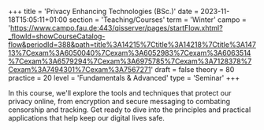 +++
title = 'Privacy Enhancing Technologies (BSc.)'
date = 2023-11-18T15:05:11+01:00
section = 'Teaching/Courses'
term = 'Winter'
campo = 'https://www.campo.fau.de:443/qisserver/pages/startFlow.xhtml?_flowId=showCourseCatalog-flow&periodId=388&path=title%3A14215%7Ctitle%3A14218%7Ctitle%3A14713%7Cexam%3A6050040%7Cexam%3A6052983%7Cexam%3A6063514%7Cexam%3A6579294%7Cexam%3A6975785%7Cexam%3A7128378%7Cexam%3A7494301%7Cexam%3A7567271'
draft = false
theory = 80
practice = 20
level = 'Fundamentals & Advanced'
type = 'Seminar'
+++

In this course, we'll explore the tools and techniques that protect our privacy online, from encryption and secure messaging to combating censorship and tracking. Get ready to dive into the principles and practical applications that help keep our digital lives safe.